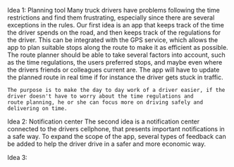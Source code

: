 Idea 1: Planning tool
	Many truck drivers have problems following the time restrictions and find 
	them frustrating, especially since there are several exceptions 
	in the rules. Our first idea is an app that keeps track of the time 
	the driver spends on the road, and then keeps track of the regulations 
	for the driver. This can be integrated with the GPS service, which allows 
	the app to plan suitable stops along the route to make it as efficient as 
	possible. The route planner should be able to take several factors into 
	account, such as the time regulations, the users preferred stops, and 
	maybe even where the drivers friends or colleagues current are. 
	The app will have to update the planned route in real time if for 
	instance the driver gets stuck in traffic.

	The purpose is to make the day to day work of a driver easier, if the
	driver doesn't have to worry about the time regulations and 
	route planning, he or she can focus more on driving safely and 
	delivering on time.

Idea 2: Notification center
	The second idea is a notification center connected to the drivers 
	cellphone, that presents important notifications in a safe way. 
	To expand the scope of the app, several types of feedback can be 
	added to help the driver drive in a safer and more economic way.

Idea 3:	
